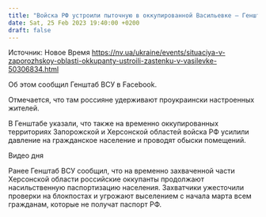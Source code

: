 ```yaml
---
title: "Войска РФ устроили пыточную в оккупированной Васильевке — Генштаб ВСУ"
date: Sat, 25 Feb 2023 19:40:00 +0200
draft: false
---
```

Источник: Новое Время https://nv.ua/ukraine/events/situaciya-v-zaporozhskoy-oblasti-okkupanty-ustroili-zastenku-v-vasilevke-50306834.html


Об этом сообщил Генштаб ВСУ в Facebook.

Отмечается, что там россияне удерживают проукраински настроенных жителей.

В Генштабе указали, что также на временно оккупированных территориях Запорожской и Херсонской областей войска РФ усилили давление на гражданское население и проводят обыски помещений.

  Видео дня   

Ранее Генштаб ВСУ сообщил, что на временно захваченной части Херсонской области российские оккупанты продолжают насильственную паспортизацию населения. Захватчики ужесточили проверки на блокпостах и угрожают выселением с начала марта всем гражданам, которые не получат паспорт РФ.
